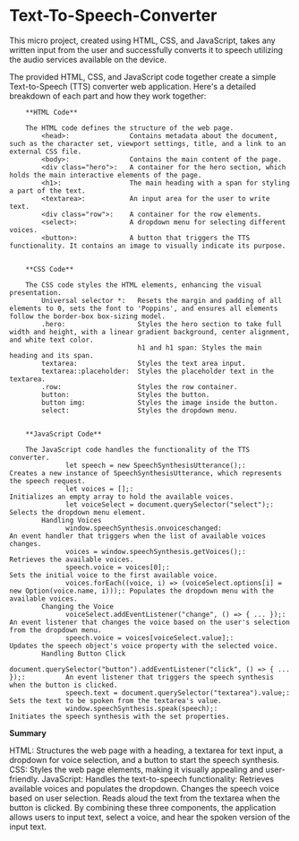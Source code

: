 # Text-To-Speech-Converter
This micro project, created using HTML, CSS, and JavaScript, takes any written input from the user and successfully converts it to speech utilizing the audio services available on the device.

The provided HTML, CSS, and JavaScript code together create a simple Text-to-Speech (TTS) converter web application. Here's a detailed breakdown of each part and how they work together:

        **HTML Code**
        
        The HTML code defines the structure of the web page.
            <head>:               Contains metadata about the document, such as the character set, viewport settings, title, and a link to an external CSS file.
            <body>:               Contains the main content of the page.
            <div class="hero">:   A container for the hero section, which holds the main interactive elements of the page.
            <h1>:                 The main heading with a span for styling a part of the text.
            <textarea>:           An input area for the user to write text.
            <div class="row">:    A container for the row elements.
            <select>:             A dropdown menu for selecting different voices.
            <button>:             A button that triggers the TTS functionality. It contains an image to visually indicate its purpose.
        
        
        **CSS Code**
        
        The CSS code styles the HTML elements, enhancing the visual presentation.
            Universal selector *:   Resets the margin and padding of all elements to 0, sets the font to 'Poppins', and ensures all elements follow the border-box box-sizing model.
            .hero:                  Styles the hero section to take full width and height, with a linear gradient background, center alignment, and white text color.
                                    h1 and h1 span: Styles the main heading and its span.
            textarea:               Styles the text area input.
            textarea::placeholder:  Styles the placeholder text in the textarea.
            .row:                   Styles the row container.
            button:                 Styles the button.
            button img:             Styles the image inside the button.
            select:                 Styles the dropdown menu.
        
        
        **JavaScript Code**
        
        The JavaScript code handles the functionality of the TTS converter.
                  let speech = new SpeechSynthesisUtterance();:                                        Creates a new instance of SpeechSynthesisUtterance, which represents the speech request.
                  let voices = [];:                                                                    Initializes an empty array to hold the available voices.
                  let voiceSelect = document.querySelector("select");:                                 Selects the dropdown menu element.
            Handling Voices
                  window.speechSynthesis.onvoiceschanged:                                              An event handler that triggers when the list of available voices changes.
                  voices = window.speechSynthesis.getVoices();:                                        Retrieves the available voices.
                  speech.voice = voices[0];:                                                           Sets the initial voice to the first available voice.
                  voices.forEach((voice, i) => (voiceSelect.options[i] = new Option(voice.name, i)));: Populates the dropdown menu with the available voices.
            Changing the Voice
                  voiceSelect.addEventListener("change", () => { ... });:                              An event listener that changes the voice based on the user's selection from the dropdown menu.
                  speech.voice = voices[voiceSelect.value];:                                           Updates the speech object's voice property with the selected voice.
            Handling Button Click
                  document.querySelector("button").addEventListener("click", () => { ... });:          An event listener that triggers the speech synthesis when the button is clicked.
                  speech.text = document.querySelector("textarea").value;:                             Sets the text to be spoken from the textarea's value.
                  window.speechSynthesis.speak(speech);:                                               Initiates the speech synthesis with the set properties.
        

**Summary**

HTML: Structures the web page with a heading, a textarea for text input, a dropdown for voice selection, and a button to start the speech synthesis.
CSS: Styles the web page elements, making it visually appealing and user-friendly.
JavaScript: Handles the text-to-speech functionality:
Retrieves available voices and populates the dropdown.
Changes the speech voice based on user selection.
Reads aloud the text from the textarea when the button is clicked.
By combining these three components, the application allows users to input text, select a voice, and hear the spoken version of the input text.

